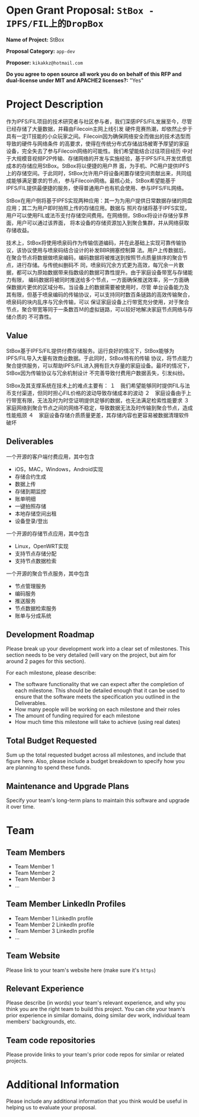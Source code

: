 # Open Grant Proposal: `StBox - IPFS/FIL上的DropBox`

**Name of Project:** StBox

**Proposal Category:** `app-dev`

**Proposer:** `kikakkz@hotmail.com`

**Do you agree to open source all work you do on behalf of this RFP and dual-license under MIT and APACHE2 licenses?:** "Yes"

# Project Description

作为IPFS/FIL项目的技术研究者与社区参与者，我们深感IPFS/FIL发展至今，尽管已经存储了大量数据，并藉由Filecoin主网上线引发
硬件竞赛热潮，却依然止步于具有一定IT技能的小众玩家之间。Filecoin因为确保网络安全而做出的技术选型而导致的硬件与网络条件
的高要求，使得在传统分布式存储战场被寄予厚望的家庭设备，完全失去了参与Filecoin网络的可能性。我们希望能结合过往项目经历
中对于大规模音视频P2P传输、存储网络的开发与实施经验，基于IPFS/FIL开发优质低成本的存储应用StBox。StBox将以便捷的用户界
面，为手机、PC用户提供IPFS上的存储空间。于此同时，StBox允许用户将设备闲置存储空间贡献出来，共同组成能够满足要求的节点，
参与Filecoin网络。最核心处，StBox希望能基于IPFS/FIL提供最便捷的服务，使得普通用户也有机会使用、参与IPFS/FIL网络。

StBox在用户侧将基于IPFS实现两种应用：其一为为用户提供日常数据存储的网盘应用；其二为用户即时拍照上传的存储应用。数据与
照片存储将基于IPFS实现，用户可以使用FIL或法币支付存储空间费用。在网络侧，StBox将设计存储分享界面，用户可以通过该界面，
将本设备的存储资源加入到聚合集群，并从网络获取存储收益。

技术上，StBox将使用喷泉码作为传输信道编码，并在此基础上实现可靠传输协议，该协议使用与喷泉码结合设计的补发BBR拥塞控制算
法。用户上传数据后，在聚合节点将数据做喷泉编码，编码数据将被推送到按照节点质量排序的聚合节点，进行存储。与传统纠删码不
同，喷泉码冗余方式更为高效，每冗余一片数据，都可以为原始数据带来指数级的数据可靠性提升。由于家庭设备带宽与存储能力有限，
编码数据将被同时推送给多个节点，一方面确保推送效率，另一方面确保数据片更优的区域分布。当设备上的数据需要被使用时，尽管
单台设备能力及其有限，但基于喷泉编码的传输协议，可以支持同时数百条链路的高效传输聚合，喷泉码的块内乱序与冗余传输，可以
保证家庭设备上行带宽充分使用，对于聚合节点，聚合带宽等同于一条数百Ｍ的虚拟链路，可以较好地解决家庭节点网络与存储介质的
不可靠性。

## Value

StBox基于IPFS/FIL提供付费存储服务。运行良好的情况下，StBox能够为IPFS/FIL导入大量有效商业数据。于此同时，StBox特有的传输
协议，将节点能力聚合提供服务，可以帮助IPFS/FIL进入拥有巨大存量的家庭设备。最坏的情况下，StBox因为传输协议与冗余机制设计
不完善导致付费用户数据丢失，引发纠纷。

StBox及其支撑系统在技术上的难点主要有：
１　我们希望能够同时提供FIL与法币支付渠道，但同时担心FIL价格的波动导致存储成本的波动
２　家庭设备由于上行带宽有限，无法及时为时空证明提供足够的数据，也无法满足检索性能要求
３　家庭网络到聚合节点之间的网络不稳定，导致数据无法及时传输到聚合节点，造成性能瓶颈
４　家庭设备存储介质质量更差，其存储内容也更容易被数据清理软件破坏

## Deliverables

一个开源的客户端付费应用，其中包含
- iOS，MAC，Windows，Android实现
- 存储合约生成
- 数据上传
- 存储到期监控
- 账单明细
- 一键拍照存储
- 本地存储空间出租
- 设备登录/登出

一个开源的存储节点应用，其中包含
- Linux，OpenWRT实现
- 支持节点存储分配
- 支持节点数据检索

一个开源的聚合节点服务，其中包含
- 节点管理服务
- 编码服务
- 推送服务
- 节点数据检索服务
- 账单与分成系统

## Development Roadmap

Please break up your development work into a clear set of milestones. This section needs to be very detailed (will vary on the project, but aim for around 2 pages for this section).

For each milestone, please describe:
- The software functionality that we can expect after the completion of each milestone. This should be detailed enough that it can be used to ensure that the software meets the specification you outlined in the Deliverables.
- How many people will be working on each milestone and their roles
- The amount of funding required for each milestone
- How much time this milestone will take to achieve (using real dates)

## Total Budget Requested

Sum up the total requested budget across all milestones, and include that figure here. Also, please include a budget breakdown to specify how you are planning to spend these funds.

## Maintenance and Upgrade Plans

Specify your team's long-term plans to maintain this software and upgrade it over time.

# Team

## Team Members

- Team Member 1
- Team Member 2
- Team Member 3
- ...

## Team Member LinkedIn Profiles

- Team Member 1 LinkedIn profile
- Team Member 2 LinkedIn profile
- Team Member 3 LinkedIn profile
- ...

## Team Website

Please link to your team's website here (make sure it's `https`)

## Relevant Experience

Please describe (in words) your team's relevant experience, and why you think you are the right team to build this project. You can cite your team's prior experience in similar domains, doing similar dev work, individual team members' backgrounds, etc.

## Team code repositories

Please provide links to your team's prior code repos for similar or related projects.

# Additional Information

Please include any additional information that you think would be useful in helping us to evaluate your proposal.
